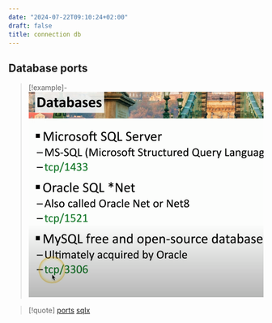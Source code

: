 ```yaml
---
date: "2024-07-22T09:10:24+02:00"
draft: false
title: connection db
---
```


## Database ports

> \[!example\]-
> ![DatabasePorts_visual.png](/static/DatabasePorts_visual.png)

> \[!quote\] [ports](/ports/ports)
> [sqlx](/libriairies/sqlx)
